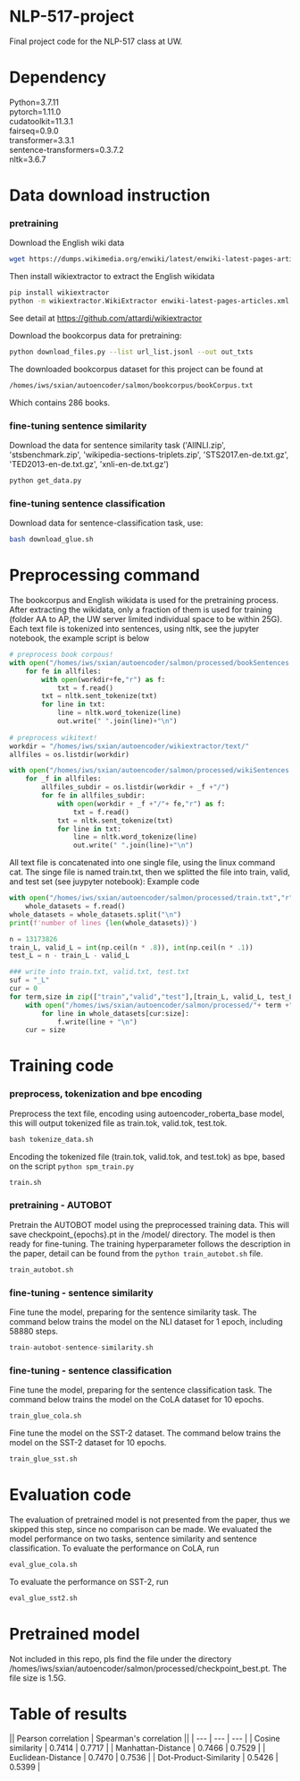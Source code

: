 # NLP-517-project
Final project code for the NLP-517 class at UW.

# Dependency
Python=3.7.11 \
pytorch=1.11.0  \
cudatoolkit=11.3.1 \
fairseq=0.9.0 \
transformer=3.3.1 \
sentence-transformers=0.3.7.2 \
nltk=3.6.7

# Data download instruction

### pretraining
Download the English wiki data
```bash
wget https://dumps.wikimedia.org/enwiki/latest/enwiki-latest-pages-articles.xml.bz2
```
Then install wikiextractor to extract the English wikidata
```bash
pip install wikiextractor
python -m wikiextractor.WikiExtractor enwiki-latest-pages-articles.xml.bz2
```
See detail at https://github.com/attardi/wikiextractor


Download the bookcorpus data for pretraining:
```bash
python download_files.py --list url_list.jsonl --out out_txts
```
The downloaded bookcorpus dataset for this project can be found at
```bash
/homes/iws/sxian/autoencoder/salmon/bookcorpus/bookCorpus.txt
```
Which contains 286 books.

### fine-tuning sentence similarity
Download the data for sentence similarity task ('AllNLI.zip', 'stsbenchmark.zip', 'wikipedia-sections-triplets.zip', 'STS2017.en-de.txt.gz', 'TED2013-en-de.txt.gz', 'xnli-en-de.txt.gz')
```bash
python get_data.py
```
### fine-tuning sentence classification
Download data for sentence-classification task, use:
```bash
bash download_glue.sh
```

# Preprocessing command 
The bookcorpus and English wikidata is used for the pretraining process. After extracting the wikidata, only a fraction of them is used for training (folder AA to AP, the UW server limited individual space to be within 25G).
Each text file is tokenized into sentences, using nltk, see the jupyter notebook, the example script is below
```python
# preprocess book corpous!
with open("/homes/iws/sxian/autoencoder/salmon/processed/bookSentences.txt","w") as out:
    for fe in allfiles:
        with open(workdir+fe,"r") as f:
            txt = f.read()
        txt = nltk.sent_tokenize(txt)
        for line in txt:
            line = nltk.word_tokenize(line)
            out.write(" ".join(line)+"\n")
            
# preprocess wikitext!
workdir = "/homes/iws/sxian/autoencoder/wikiextractor/text/"
allfiles = os.listdir(workdir)

with open("/homes/iws/sxian/autoencoder/salmon/processed/wikiSentences.txt","w") as out:
    for _f in allfiles:
        allfiles_subdir = os.listdir(workdir + _f +"/")
        for fe in allfiles_subdir:
            with open(workdir + _f +"/"+ fe,"r") as f:
                txt = f.read()
            txt = nltk.sent_tokenize(txt)
            for line in txt:
                line = nltk.word_tokenize(line)
                out.write(" ".join(line)+"\n")
```
All text file is concatenated into one single file, using the linux command cat.
The singe file is named train.txt, then we splitted the file into train, valid, and test set (see juypyter notebook):
Example code
```python
with open("/homes/iws/sxian/autoencoder/salmon/processed/train.txt","r") as f:
    whole_datasets = f.read()
whole_datasets = whole_datasets.split("\n")
print(f'number of lines {len(whole_datasets)}')

n = 13173826
train_L, valid_L = int(np.ceil(n * .8)), int(np.ceil(n * .1))
test_L = n - train_L - valid_L

### write into train.txt, valid.txt, test.txt
suf = "_L"
cur = 0
for term,size in zip(["train","valid","test"],[train_L, valid_L, test_L]):
    with open("/homes/iws/sxian/autoencoder/salmon/processed/"+ term +".txt","w") as f:
        for line in whole_datasets[cur:size]:
            f.write(line + "\n")
    cur = size
```
# Training code

### preprocess, tokenization and bpe encoding
Preprocess the text file, encoding using autoencoder_roberta_base model, this will output tokenized file as train.tok, valid.tok, test.tok.
```python
bash tokenize_data.sh
```
Encoding the tokenized file (train.tok, valid.tok, and test.tok) as bpe, based on the script ```python spm_train.py```
```python
train.sh
```
### pretraining - AUTOBOT
Pretrain the AUTOBOT model using the preprocessed training data. This will save checkpoint_{epochs}.pt in the /model/ directory. The model is then ready for fine-tuning.
The training hyperparameter follows the description in the paper, detail can be found from the ```python train_autobot.sh``` file.
```python
train_autobot.sh
```
### fine-tuning - sentence similarity
Fine tune the model, preparing for the sentence similarity task. The command below trains the model on the NLI dataset for 1 epoch, including 58880 steps.
```python
train-autobot-sentence-similarity.sh
```
### fine-tuning - sentence classification
Fine tune the model, preparing for the sentence classification task. The command below trains the model on the CoLA dataset for 10 epochs.
```python
train_glue_cola.sh
```
Fine tune the model on the SST-2 dataset. The command below trains the model on the SST-2 dataset for 10 epochs.
```python
train_glue_sst.sh
```

# Evaluation code
The evaluation of pretrained model is not presented from the paper, thus we skipped this step, since no comparison can be made.
We evaluated the model performance on two tasks, sentence similarity and sentence classification.
To evaluate the performance on CoLA, run
```python
eval_glue_cola.sh
```

To evaluate the performance on SST-2, run
```python
eval_glue_sst2.sh
```

# Pretrained model
Not included in this repo, pls find the file under the directory /homes/iws/sxian/autoencoder/salmon/processed/checkpoint_best.pt. The file size is 1.5G.

# Table of results

|| Pearson correlation | Spearman's correlation ||
| --- | --- | --- |
| Cosine similarity | 0.7414 | 0.7717 |
| Manhattan-Distance | 0.7466 | 0.7529 |
| Euclidean-Distance | 0.7470 | 0.7536 | 
| Dot-Product-Similarity | 0.5426 | 0.5399 |
